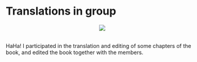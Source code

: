 # Translations in group

<div align=center>
  <img src="https://user-images.githubusercontent.com/47686371/153694324-6966f09a-37c9-467b-926c-89fe153ccdc1.png">
</div>
<br>

HaHa! I participated in the translation and editing of some chapters of the book, and edited the book together with the members.
